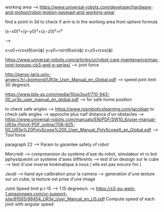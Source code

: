working area --> https://www.universal-robots.com/developer/hardware-and-motion/robot-motion-payload-and-working-area/


find a point in 3d to check if arm is in the working area 
from sphere formula 

(x−x0​)²+(y−y0​)²+(z−z0​)²=r²

--> 

x=x0​+rcos(θ)sin(ϕ)
y=y0​+rsin(θ)sin(ϕ)
z=z0​+rcos(ϕ)



https://www.universal-robots.com/articles/ur/robot-care-maintenance/max-joint-torques-cb3-and-e-series/ --> joint force


http://perso-laris.univ-angers.fr/~boimond/UR3e_User_Manual_en_Global.pdf --> speed joint limit 30 degres/s 

https://www.bila-as.com/media/10op3oof/710-943-00_ur3e_user_manual_en_global.pdf --> for safe home position 

to check safe angles --> https://www.rosroboticslearning.com/jacobian
to check safe angles --> approche plus naif distance d'un obstacles --> https://www.universal-robots.com/manuals/EN/PDF/SW10_6/user-manual-UR3e-PolyX-PDF_online/708-825-00_UR3e%20PolyScope%20X_User_Manual_PolyScopeX_en_Global.pdf --> Tool force 


paragraph 22 --> Param to garantee safety of robot

Mercredi --> compreansion du système d'axe du robot, simulateur et ro bot pphysiqueont un système d'axes différents 
        --> test d'un dessign sur le cube 
        --> test d'une inverse kinématique à nous ( elle est pas encore fini )

Jeudi --> hand eye calibration pour la camera 
      --> generation d'une texture sur un cube, la texture est prise d'une image




Joint Speed limit p.l-15 --> 1.15 degrees/s --> https://s3-eu-west-1.amazonaws.com/ur-support-site/61565/99454_UR3e_User_Manual_en_US.pdf
Compute speed of each joint with angular speed 